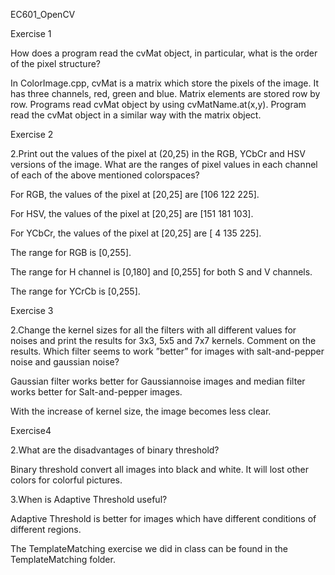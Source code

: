 EC601_OpenCV



Exercise 1

How does a program read the cvMat object, in particular, what is the order of the pixel structure?

In ColorImage.cpp, cvMat is a matrix which store the pixels of the image. It has three channels, red, green and blue. Matrix elements are stored row by row. Programs read cvMat object by using cvMatName.at(x,y). Program read the cvMat object in a similar way with the matrix object.



Exercise 2

2.Print out the values of the pixel at (20,25) in the RGB, YCbCr and HSV versions of the image. What are the ranges of pixel values in each channel of each of the above mentioned colorspaces?

For RGB, the values of the pixel at [20,25] are [106 122 225].

For HSV, the values of the pixel at [20,25] are [151 181 103].

For YCbCr, the values of the pixel at [20,25] are [  4 135 225].

The range for RGB is [0,255].

The range for H channel is [0,180] and [0,255] for both S and V channels.

The range for YCrCb is [0,255].



Exercise 3

2.Change the kernel sizes for all the filters with all different values for noises and print the results for 3x3, 5x5 and 7x7 kernels. Comment on the results. Which filter seems to work ”better” for images with salt-and-pepper noise and gaussian noise?

Gaussian filter works better for Gaussiannoise images and median filter works better for Salt-and-pepper images.

With the increase of kernel size, the image becomes less clear.





Exercise4

2.What are the disadvantages of binary threshold?

Binary threshold convert all images into black and white. It will lost other colors for colorful pictures.

3.When is Adaptive Threshold useful?

Adaptive Threshold is better for images which have different conditions of different regions.

















The TemplateMatching exercise we did in class can be found in the TemplateMatching folder.

